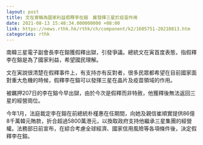 ```yaml
---
layout: post
title: 文在寅稱為國家利益假釋李在鎔　冀發揮三星於疫苗作用
date: 2021-08-13 15:48:34.000000000 +08:00
link: https://news.rthk.hk/rthk/ch/component/k2/1605751-20210813.htm
categories: rthk
---
```


南韓三星電子副會長李在鎔獲假釋出獄，引發爭議。總統文在寅首度表態，指假釋李在鎔是為了國家利益，希望國民理解。

文在寅說很清楚在假釋事件上，有支持亦有反對者，很多民眾都希望在目前國家面對重大危機的時候，假釋李在鎔可以發揮三星在晶片及疫苗領域的作用。

被羈押207日的李在鎔今早出獄，由於今次是假釋而非特赦，他獲釋後無法返回三星的經營崗位。

今年1月，法庭裁定李在鎔在前總統朴槿惠在任期間，向她及親信崔順實提供86億8千萬韓元賄款，折合超過5800萬港元，以換取政府支持他繼承三星集團的經營權。法務部日前宣布，在綜合考慮全球經濟、國家信用風險等各項條件後，決定假釋李在鎔。
